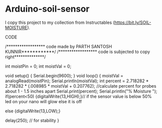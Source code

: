# Arduino-soil-sensor
I copy this project to my collection from Instructables (https://bit.ly/SOIL-MOISTURE).


CODE

/****************** code made by PARTH SANTOSH KUNNIR************/
/****************** code is subjected to copy right**************/

int moistPin = 0;
int moistVal = 0;

void setup()
{
  Serial.begin(9600);
}
void loop()
{
  moistVal = analogRead(moistPin);
  Serial.println(moistVal);
  int percent = 2.718282 * 2.718282 * (.008985 * moistVal + 0.207762); //calculate percent for probes about 1 - 1.5 inches apart
  Serial.print(percent);
  Serial.println("% Moisture ");
  if(percent<50)
  {digitalWrite(13,HIGH);}// if the sensor value is below 50% led on your nano will glow else it is off
  
  else
  {digitalWrite(13,LOW);} 

  delay(250); // for stability 
}

